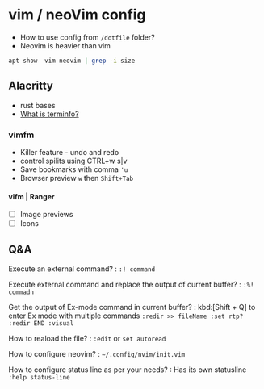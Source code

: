 #  vim / neoVim config

* How to use config from `/dotfile` folder?
* Neovim is heavier than vim

```bash
apt show  vim neovim | grep -i size
```

## Alacritty

* rust bases
* [What is terminfo?](https://man7.org/linux/man-pages/man5/terminfo.5.html)


### vimfm

* Killer feature - undo and redo
* control spilits using CTRL+w s|v
* Save bookmarks with comma `'u`
* Browser preview `w` then `Shift+Tab`

#### vifm | Ranger

* [ ] Image previews
* [ ] Icons

## Q&A

Execute an external command?
:   `:! command`

Execute external command and replace the output of current buffer?
:       `:%! commadn`

Get the output of Ex-mode command in current buffer?
:       kbd:[Shift + Q] to enter Ex mode with multiple commands
        ```
        :redir >> fileName
        :set rtp?
        :redir END
        :visual
        ```

How to reaload the file?
:       `:edit` or `set autoread`

How to configure neovim?
:   `~/.config/nvim/init.vim`

How to configure status line as per your needs?
:   Has its own statusline `:help status-line`
